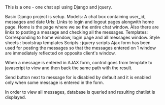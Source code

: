 This is a one - one chat api using Django and jquery.

Basic Django project is setup.
Models: A chat box containing user_id, messages and date
Urls: Links to login and logout pages alongwith home page. Home is the page where we se the entire chat window. Also there are links to posting a message and checking all the messages.
Templates: Corresponding to home window, login page and all messages window.
Style sheets : bootstrap templates
Scripts : jquery scripts
Ajax form has been used for posting the messages so that the messages entered on 1 window are immediately reflected on opposite client's window.

When a message is entered in AJAX form, control goes from template to javascript to view and then back the same path with the result.

Send button next to message for is disabled by default and it is enabled only when some message is entered in the form.

In order to view all messages, database is queried and resulting chatlist is displayed.



